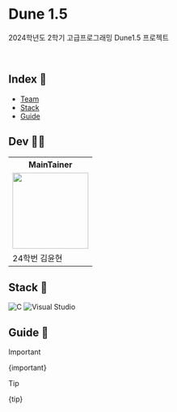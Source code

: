 # Dune 1.5
2024학년도 2학기 고급프로그래밍 Dune1.5 프로젝트

<br>

## Index 📑
- [Team](https://github.com/KYH-code/readme_template?tab=readme-ov-file#team-)
- [Stack](https://github.com/KYH-code/readme_template?tab=readme-ov-file#stack-)
- [Guide](https://github.com/KYH-code/readme_template?tab=readme-ov-file#guide-)

## Dev 🧑‍💼
<table>
  <th colspan="2">MainTainer</th>
  <tr>
    <td>
      <img src="https://avatars.githubusercontent.com/u/92522544?v=4" style="width: 150px; height: 150px;">
    </td>
  </tr>
  <tr>
    <td>24학번 김윤현</td>
  </tr>
</table>

## Stack 🔧
![C](https://img.shields.io/badge/C-00599C?logo=c&logoColor=white)
![Visual Studio](https://custom-icon-badges.demolab.com/badge/Visual%20Studio-5C2D91.svg?&logo=visual-studio&logoColor=white)

## Guide 📢
> [!IMPORTANT]   
> {important}

> [!TIP]
> {tip}

<!--
> [!note]
> {note}

> [!abstract]
> {abstract}

> [!summary]
> {summary}

> [!tldr]
> {tldr}

> [!info]
> {info}

> [!todo]
> {todo}

> [!tip]
> {tip}

> [!hint]
> {hint}

> [!important]
> {important}

> [!success]
> {success}

> [!check]
> {check}

> [!done]
> {done}

> [!question]
> {question}

> [!help]
> {help}

> [!faq]
> {faq}

> [!warning]
> {warning}

> [!caution]
> {caution}

> [!attention]
> {attention}

> [!failure]
> {failure}

> [!fail]
> {fail}

> [!missing]
> {missing}

> [!danger]
> {danger}

> [!error]
> {error}

> [!bug]
> {bug}

> [!example]
> {example}

> [!quote]
> {quote}

> [!cite]
> {cite}
-->
